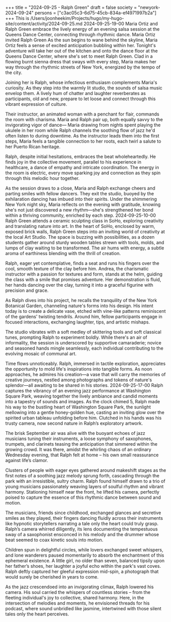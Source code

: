 +++
title = "2024-09-25 - Ralph Green"
draft = false
society = "newyork-2024-09-24"
persons = ["c3ac05c3-6d75-45cb-834a-ef4971997b2a"]
+++
This is /Users/joonheekim/Projects/hugo/my-hugo-site/content/activity/2024-09-25.md
2024-09-25-19-00
Maria Ortiz and Ralph Green embrace the lively energy of an evening salsa session at the Queens Dance Center, connecting through rhythmic dance.
Maria Ortiz invited Ralph Green
As the sun begins to wane behind the skyline, Maria Ortiz feels a sense of excited anticipation bubbling within her. Tonight's adventure will take her out of the kitchen and onto the dance floor at the Queens Dance Center, where she's set to meet Ralph Green. Clad in a flowing burnt sienna dress that sways with every step, Maria makes her way through the rhythmic streets of New York, energized by the tempo of the city.

Joining her is Ralph, whose infectious enthusiasm complements Maria's curiosity. As they step into the warmly lit studio, the sounds of salsa music envelop them. A lively hum of chatter and laughter reverberates as participants, old and new, prepare to let loose and connect through this vibrant expression of culture.

Their instructor, an animated woman with a penchant for flair, commands the room with charisma. Maria and Ralph pair up, both equally savvy to the invigorating vigor of dance— Maria drawing from nights spent playing the ukulele in her room while Ralph channels the soothing flow of jazz he'd often listen to during downtime. As the instructor leads them into the first steps, Maria feels a tangible connection to her roots, each twirl a salute to her Puerto Rican heritage.

Ralph, despite initial hesitations, embraces the beat wholeheartedly. He finds joy in the collective movement, parallel to his experience in healthcare, a dance of empathy and intricate coordination. The energy in the room is electric, every move sparking joy and connection as they spin through this melodic hour together.

As the session draws to a close, Maria and Ralph exchange cheers and parting smiles with fellow dancers. They exit the studio, buoyed by the exhilaration dancing has imbued into their spirits. Under the shimmering New York night sky, Maria reflects on the evening with gratitude, knowing she's not just discovered a new rhythm—she's strengthened her bond within a thriving community, enriched by each step.
2024-09-25-10-00
Ralph Green attends a ceramic sculpting class in SoHo, exploring creativity and translating nature into art.
In the heart of SoHo, enclosed by warm, exposed brick walls, Ralph Green steps into an inviting world of creativity at the local Art Studio. The space is buzzing with possibilities, as a dozen students gather around sturdy wooden tables strewn with tools, molds, and lumps of clay waiting to be transformed. The air hums with energy, a subtle aroma of earthiness blending with the thrill of creation.

Ralph, eager yet contemplative, finds a seat and runs his fingers over the cool, smooth texture of the clay before him. Andrea, the charismatic instructor with a passion for textures and form, stands at the helm, guiding the class with a smile that promises adventure. Her demonstration is fluid, her hands dancing over the clay, turning it into a graceful figurine with precision and grace.

As Ralph dives into his project, he recalls the tranquility of the New York Botanical Garden, channeling nature's forms into his design. His intent today is to create a delicate vase, etched with vine-like patterns reminiscent of the gardens' twisting tendrils. Around him, fellow participants engage in focused interactions, exchanging laughter, tips, and artistic mishaps.

The studio vibrates with a soft medley of skittering tools and soft classical tunes, prompting Ralph to experiment boldly. While there's an air of informality, the session is underscored by supportive camaraderie; novice and seasoned hands mingle seamlessly, each individual contributing to the evolving mosaic of communal art.

Time flows unnoticeably. Ralph, immersed in tactile exploration, appreciates the opportunity to mold life's inspirations into tangible forms. As noon approaches, he admires his creation—a vase that will carry the memories of creative journeys, nestled among photographs and tokens of nature's splendor—all awaiting to be shared in his stories.
2024-09-25-17-00
Ralph captures the vibrancy of an evening jazz performance at Washington Square Park, weaving together the lively ambiance and candid moments into a tapestry of sounds and images.
As the clock chimed 5, Ralph made his way to the bustling heart of Washington Square Park, the sunlight mellowing into a gentle honey-golden hue, casting an inviting glow over the spirited urban tableau unfolding before him. Clutched in his hands was his trusty camera, now second nature in Ralph’s exploratory artwork.

The brisk September air was alive with the buoyant echoes of jazz musicians tuning their instruments, a loose symphony of saxophones, trumpets, and clarinets teasing the anticipation that simmered within the growing crowd. It was there, amidst the whirling chaos of an ordinary Wednesday evening, that Ralph felt at home – his own small reassurance against life’s clamor.

Clusters of people with eager eyes gathered around makeshift stages as the first notes of a soothing jazz melody sprung forth, cascading through the park with an irresistible, sultry charm. Ralph found himself drawn to a trio of young musicians passionately weaving layers of soulful rhythm and vibrant harmony. Stationing himself near the front, he lifted his camera, perfectly poised to capture the essence of this rhythmic dance between sound and motion.

The musicians, friends since childhood, exchanged glances and secretive smiles as they played, their fingers dancing fluidly across their instruments like hypnotic storytellers narrating a tale only the heart could truly grasp. Ralph’s camera whirred diligently, its lens documenting the tempestuous sway of a saxophonist ensconced in his melody and the drummer whose beat seemed to coax kinetic souls into motion.

Children spun in delightful circles, while lovers exchanged sweet whispers, and lone wanderers paused momentarily to absorb the enchantment of this ephemeral existence. A little girl, no older than seven, balanced tipsily upon her father’s shoes, her laughter a joyful echo within the park's vast coves. Ralph deftly captured her gleeful expression mid-spin, a photograph that would surely be cherished in years to come.

As the jazz crescendoed into an invigorating climax, Ralph lowered his camera. His soul carried the whispers of countless stories – from the fleeting individual's joy to collective, shared harmony. Here, in the intersection of melodies and moments, he envisioned threads for his podcast, where sound unbridled like jasmine, intertwined with those silent tales only the heart perceives.
